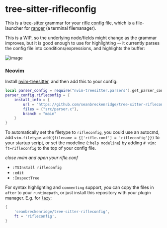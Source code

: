 # tree-sitter-rifleconfig

This is a [tree-sitter](https://tree-sitter.github.io/tree-sitter/) grammar for your [rifle config](https://github.com/ranger/ranger/blob/master/ranger/config/rifle.conf) file, which is a file-launcher for [ranger](https://github.com/ranger/ranger/) (a terminal filemanager).

This is a WIP, so the underlying node/fields might change as the grammar improves, but it is good enough to use for highlighting -- it currently parses the config file into conditions/expressions, and highlights the buffer:

![image](https://github.com/seanbreckenridge/tree-sitter-rifleconfig/assets/7804791/7d62fa37-6232-4903-a2b5-88cc6910b318)

### Neovim

Install [nvim-treesitter](https://github.com/nvim-treesitter/nvim-treesitter?tab=readme-ov-file), and then add this to your config:

```lua
local parser_config = require("nvim-treesitter.parsers").get_parser_configs()
parser_config.rifleconfig = {
    install_info = {
        url = "https://github.com/seanbreckenridge/tree-sitter-rifleconfig",
        files = {"src/parser.c"},
        branch = "main"
    }
}
```

To automatically set the filetype to `rifleconfig`, you could use an autocmd, add `vim.filetype.add({filename = {['rifle.conf'] = 'rifleconfig'}})` to your startup script, or set the modeline (`:help modeline`) by adding `# vim: ft=rifleconfig` to the top of your config file.

_close nvim and open your rifle.conf_

- `:TSInstall rifleconfig`
- `:edit`
- `:InspectTree`

For syntax highlighting and `commenting` support, you can copy the files in `after` to your `runtimepath`, or just install this repository with your plugin manager. E.g. for [`lazy`](https://github.com/folke/lazy.nvim):

```lua
{
    'seanbreckenridge/tree-sitter-rifleconfig',
    ft = 'rifleconfig',
}
```

